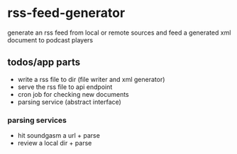 # rss-feed-generator
generate an rss feed from local or remote sources and feed a generated xml document to podcast players

## todos/app parts
- write a rss file to dir (file writer and xml generator)
- serve the rss file to api endpoint
- cron job for checking new documents
- parsing service (abstract interface)

### parsing services
- hit soundgasm a url + parse
- review a local dir + parse